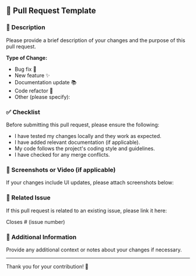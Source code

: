 ## 📌 Pull Request Template

### 🔹 Description
Please provide a brief description of your changes and the purpose of this pull request.

**Type of Change:**
- Bug fix 🐛
- New feature ✨
- Documentation update 📚
- Code refactor 🔄
- Other (please specify):

### ✅ Checklist
Before submitting this pull request, please ensure the following:

-  I have tested my changes locally and they work as expected.
-  I have added relevant documentation (if applicable).
-  My code follows the project's coding style and guidelines.
-  I have checked for any merge conflicts.

### 📸 Screenshots or Video (if applicable)
If your changes include UI updates, please attach screenshots below:

### 🔗 Related Issue
If this pull request is related to an existing issue, please link it here:

Closes # (issue number)

### 👀 Additional Information
Provide any additional context or notes about your changes if necessary.

---
Thank you for your contribution! 🚀

